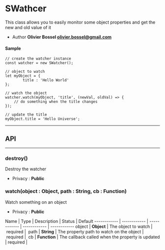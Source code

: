 # SWathcer
This class allows you to easily monitor some object properties and get the new and old value of it


- Author **Olivier Bossel <olivier.bossel@gmail.com>**

#### Sample
```language-undefined
// create the watcher instance
const watcher = new SWatcher();

// object to watch
let myObject = {
		title : 'Hello World'
};

// watch the object
watcher.watch(myObject, 'title', (newVal, oldVal) => {
 	// do something when the title changes
});

// update the title
myObject.title = 'Hello Universe';

```



-----------------------------
## API
-----------------------------

### destroy()
Destroy the watcher
- Privacy : **Public**




### watch(object : Object, path : String, cb : Function)
Watch something on an object
- Privacy : **Public**



Name | Type | Description | Status | Default
------------ | ------------ | ------------ | ------------ | ------------
object | **Object** | The object to watch | required | 
path | **String** | The property path to watch on the object | required | 
cb | **Function** | The callback called when the property is updated | required | 



